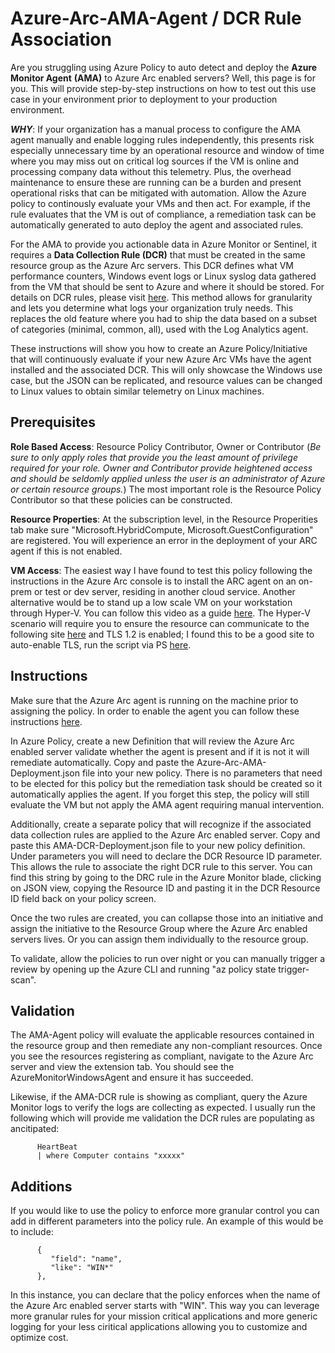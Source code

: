 # Azure-Arc-AMA-Agent / DCR Rule Association
Are you struggling using Azure Policy to auto detect and deploy the **Azure Monitor Agent** **(AMA)** to Azure Arc enabled servers? Well, this page is for you. This will provide step-by-step instructions on how to test out this use case in your environment prior to deployment to your production environment.

**_WHY_**: If your organization has a manual process to configure the AMA agent manually and enable logging rules independently, this presents risk especially unnecessary time by an operational resource and window of time where you may miss out on critical log sources if the VM is online and processing company data without this telemetry. Plus, the overhead maintenance to ensure these are running can be a burden and present operational risks that can be mitigated with automation. Allow the Azure policy to continously evaluate your VMs and then act. For example, if the rule evaluates that the VM is out of compliance, a remediation task can be automatically generated to auto deploy the agent and associated rules.

For the AMA to provide you actionable data in Azure Monitor or Sentinel, it requires a **Data Collection Rule (DCR)** that must be created in the same resource group as the Azure Arc servers. This DCR defines what VM performance counters, Windows event logs or Linux syslog data gathered from the VM that should be sent to Azure and where it should be stored. For details on DCR rules, please visit [here](https://docs.microsoft.com/en-us/azure/azure-monitor/agents/data-collection-rule-overview?WT.mc_id=modinfra-17603-pierrer&WT.mc_id=modinfra-21191-pierrer "DCR"). This method allows for granularity and lets you determine what logs your organization truly needs. This replaces the old feature where you had to ship the data based on a subset of categories (minimal, common, all), used with the Log Analytics agent.

These instructions will show you how to create an Azure Policy/Initiative that will continuously evaluate if your new Azure Arc VMs have the agent installed and the associated DCR. This will only showcase the Windows use case, but the JSON can be replicated, and resource values can be changed to Linux values to obtain similar telemetry on Linux machines. 

## Prerequisites
**Role Based Access**: Resource Policy Contributor, Owner or Contributor (_Be sure to only apply roles that provide you the least amount of privilege required for your role. Owner and Contributor provide heightened access and should be seldomly applied unless the user is an administrator of Azure or certain resource groups._) The most important role is the Resource Policy Contributor so that these policies can be constructed.

**Resource Properties**: At the subscription level, in the Resource Properities tab make sure "Microsoft.HybridCompute, Microsoft.GuestConfiguration" are registered. You will experience an error in the deployment of your ARC agent if this is not enabled.

**VM Access**: The easiest way I have found to test this policy following the instructions in the Azure Arc console is to install the ARC agent on an on-prem or test or dev server, residing in another cloud service. Another alternative would be to stand up a low scale VM on your workstation through Hyper-V. You can follow this video as a guide [here](https://www.youtube.com/watch?v=KvYMjdwlC6E "Hyper_V"). The Hyper-V scenario will require you to ensure the resource can communicate to the following site [here](https://docs.microsoft.com/en-us/azure/azure-arc/servers/agent-overview#networking-configuration "ARC Agent Requirements") and TLS 1.2 is enabled; I found this to be a good site to auto-enable TLS, run the script via PS [here](https://stackoverflow.com/questions/55914397/enable-tls-and-disable-ssl-via-powershell-script "TLS Enablement Script").

## Instructions
Make sure that the Azure Arc agent is running on the machine prior to assigning the policy. In order to enable the agent you can follow these instructions [here](https://docs.microsoft.com/en-us/azure/azure-arc/servers/agent-overview "Arc Agent Details").

In Azure Policy, create a new Definition that will review the Azure Arc enabled server validate whether the agent is present and if it is not it will remediate automatically. Copy and paste the Azure-Arc-AMA-Deployment.json file into your new policy. There is no parameters that need to be elected for this policy but the remediation task should be created so it automatically applies the agent. If you forget this step, the policy will still evaluate the VM but not apply the AMA agent requiring manual intervention. 

Additionally, create a separate policy that will recognize if the associated data collection rules are applied to the Azure Arc enabled server. Copy and paste this AMA-DCR-Deployment.json file to your new policy definition. Under parameters you will need to declare the DCR Resource ID parameter. This allows the rule to associate the right DCR rule to this server. You can find this string by going to the DRC rule in the Azure Monitor blade, clicking on JSON view, copying the Resource ID and pasting it in the DCR Resource ID field back on your policy screen.

Once the two rules are created, you can collapse those into an initiative and assign the initiative to the Resource Group where the Azure Arc enabled servers lives. Or you can assign them individually to the resource group.

To validate, allow the policies to run over night or you can manually trigger a review by opening up the Azure CLI and running "az policy state trigger-scan".

## Validation
The AMA-Agent policy will evaluate the applicable resources contained in the resource group and then remediate any non-compliant resources. Once you see the resources registering as compliant, navigate to the Azure Arc server and view the extension tab. You should see the AzureMonitorWindowsAgent and ensure it has succeeded. 

Likewise, if the AMA-DCR rule is showing as compliant, query the Azure Monitor logs to verify the logs are collecting as expected. I usually run the following which will provide me validation the DCR rules are populating as ancitipated:

          HeartBeat
          | where Computer contains "xxxxx"
          
## Additions
If you would like to use the policy to enforce more granular control you can add in different parameters into the policy rule.  An example of this would be to include:
          
          {
             "field": "name",
             "like": "WIN*"
          },
          
In this instance, you can declare that the policy enforces when the name of the Azure Arc enabled server starts with "WIN". This way you can leverage more granular rules for your mission critical applications and more generic logging for your less ciritical applications allowing you to customize and optimize cost.
 
